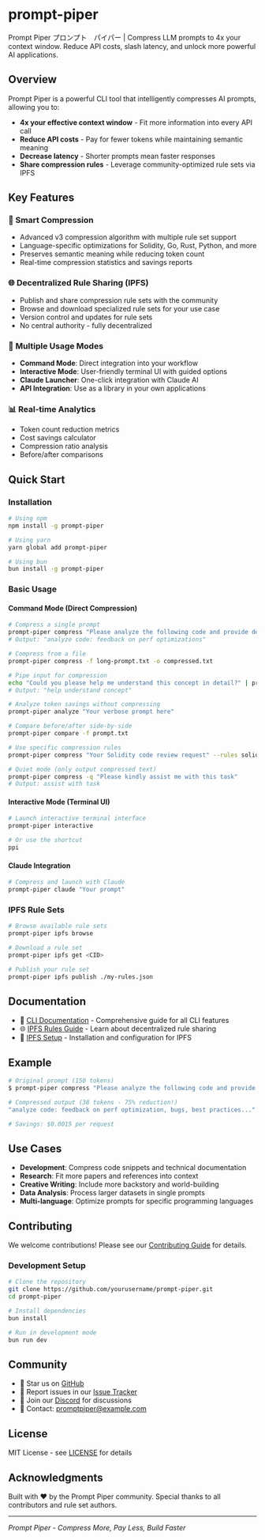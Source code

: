 # prompt-piper

Prompt Piper プロンプト　パイパー | Compress LLM prompts to 4x your context window. Reduce API costs, slash latency, and unlock more powerful AI applications.

## Overview

Prompt Piper is a powerful CLI tool that intelligently compresses AI prompts, allowing you to:
- **4x your effective context window** - Fit more information into every API call
- **Reduce API costs** - Pay for fewer tokens while maintaining semantic meaning
- **Decrease latency** - Shorter prompts mean faster responses
- **Share compression rules** - Leverage community-optimized rule sets via IPFS

## Key Features

### 🎯 Smart Compression
- Advanced v3 compression algorithm with multiple rule set support
- Language-specific optimizations for Solidity, Go, Rust, Python, and more
- Preserves semantic meaning while reducing token count
- Real-time compression statistics and savings reports

### 🌐 Decentralized Rule Sharing (IPFS)
- Publish and share compression rule sets with the community
- Browse and download specialized rule sets for your use case
- Version control and updates for rule sets
- No central authority - fully decentralized

### 🚀 Multiple Usage Modes
- **Command Mode**: Direct integration into your workflow
- **Interactive Mode**: User-friendly terminal UI with guided options
- **Claude Launcher**: One-click integration with Claude AI
- **API Integration**: Use as a library in your own applications

### 📊 Real-time Analytics
- Token count reduction metrics
- Cost savings calculator
- Compression ratio analysis
- Before/after comparisons

## Quick Start

### Installation

```bash
# Using npm
npm install -g prompt-piper

# Using yarn
yarn global add prompt-piper

# Using bun
bun install -g prompt-piper
```

### Basic Usage

#### Command Mode (Direct Compression)

```bash
# Compress a single prompt
prompt-piper compress "Please analyze the following code and provide detailed feedback on performance optimizations"
# Output: "analyze code: feedback on perf optimizations"

# Compress from a file
prompt-piper compress -f long-prompt.txt -o compressed.txt

# Pipe input for compression
echo "Could you please help me understand this concept in detail?" | prompt-piper compress
# Output: "help understand concept"

# Analyze token savings without compressing
prompt-piper analyze "Your verbose prompt here"

# Compare before/after side-by-side
prompt-piper compare -f prompt.txt

# Use specific compression rules
prompt-piper compress "Your Solidity code review request" --rules solidity

# Quiet mode (only output compressed text)
prompt-piper compress -q "Please kindly assist me with this task"
# Output: assist with task
```

#### Interactive Mode (Terminal UI)

```bash
# Launch interactive terminal interface
prompt-piper interactive

# Or use the shortcut
ppi
```

#### Claude Integration

```bash
# Compress and launch with Claude
prompt-piper claude "Your prompt"
```

### IPFS Rule Sets

```bash
# Browse available rule sets
prompt-piper ipfs browse

# Download a rule set
prompt-piper ipfs get <CID>

# Publish your rule set
prompt-piper ipfs publish ./my-rules.json
```

## Documentation

- 📖 [CLI Documentation](./cli/README.md) - Comprehensive guide for all CLI features
- 🌐 [IPFS Rules Guide](./cli/IPFS_RULES_README.md) - Learn about decentralized rule sharing
- 🔧 [IPFS Setup](./cli/src/ipfs/README.md) - Installation and configuration for IPFS

## Example

```bash
# Original prompt (150 tokens)
$ prompt-piper compress "Please analyze the following code and provide detailed feedback on performance optimizations, potential bugs, and best practices..."

# Compressed output (38 tokens - 75% reduction!)
"analyze code: feedback on perf optimization, bugs, best practices..."

# Savings: $0.0015 per request
```

## Use Cases

- **Development**: Compress code snippets and technical documentation
- **Research**: Fit more papers and references into context
- **Creative Writing**: Include more backstory and world-building
- **Data Analysis**: Process larger datasets in single prompts
- **Multi-language**: Optimize prompts for specific programming languages

## Contributing

We welcome contributions! Please see our [Contributing Guide](CONTRIBUTING.md) for details.

### Development Setup

```bash
# Clone the repository
git clone https://github.com/yourusername/prompt-piper.git
cd prompt-piper

# Install dependencies
bun install

# Run in development mode
bun run dev
```

## Community

- 🌟 Star us on [GitHub](https://github.com/yourusername/prompt-piper)
- 🐛 Report issues in our [Issue Tracker](https://github.com/yourusername/prompt-piper/issues)
- 💬 Join our [Discord](https://discord.gg/promptpiper) for discussions
- 📧 Contact: promptpiper@example.com

## License

MIT License - see [LICENSE](LICENSE) for details

## Acknowledgments

Built with ❤️ by the Prompt Piper community. Special thanks to all contributors and rule set authors.

---

*Prompt Piper - Compress More, Pay Less, Build Faster*
